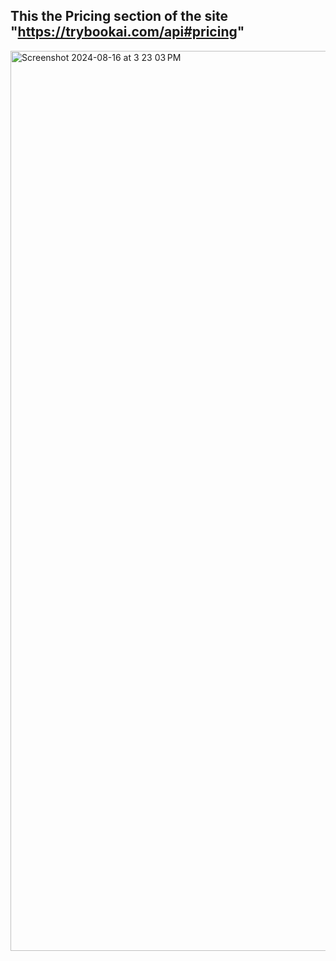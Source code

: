 ##  This the Pricing section of the site "https://trybookai.com/api#pricing"


<img width="1440" alt="Screenshot 2024-08-16 at 3 23 03 PM" src="https://github.com/user-attachments/assets/7b2a7eca-bb50-424a-b5f6-bae95a53f12b">
